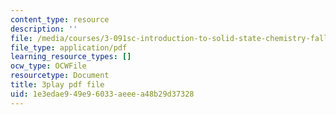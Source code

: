 ```yaml
---
content_type: resource
description: ''
file: /media/courses/3-091sc-introduction-to-solid-state-chemistry-fall-2010/1e3edae949e96033aeeea48b29d37328_giPLtjL0Mnc.pdf
file_type: application/pdf
learning_resource_types: []
ocw_type: OCWFile
resourcetype: Document
title: 3play pdf file
uid: 1e3edae9-49e9-6033-aeee-a48b29d37328
---
```

